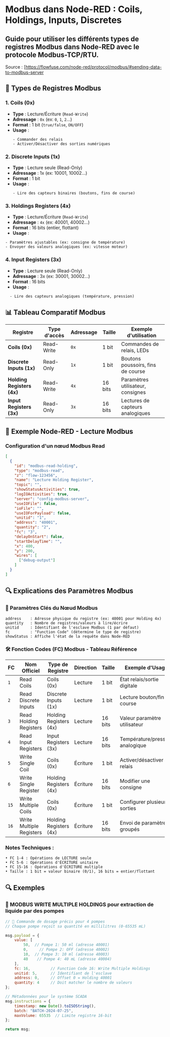 # Modbus dans Node-RED : Coils, Holdings, Inputs, Discretes

Guide pour utiliser les différents types de registres Modbus dans Node-RED avec le protocole Modbus-TCP/RTU.
---
Source : [https://flowfuse.com/node-red/protocol/modbus/#sending-data-to-modbus-server

## 📌 Types de Registres Modbus

### 1. **Coils (0x)**
- **Type** : Lecture/Écriture (`Read-Write`)  
- **Adressage** : `0x` (ex: `0`, `1`, `2`...)  
- **Format** : 1 bit (`true/false`, `ON/OFF`)  
- **Usage** :  
  ```plaintext
  - Commander des relais
  - Activer/Désactiver des sorties numériques
  ```

### 2. Discrete Inputs (1x)
- **Type** : Lecture seule (Read-Only)
- **Adressage** : 1x (ex: 10001, 10002...)
- **Format** : 1 bit
- **Usage** :
  ```plaintext
  - Lire des capteurs binaires (boutons, fins de course)
  ```

### 3. **Holdings Registers (4x)**
- **Type** : Lecture/Écriture (`Read-Write`)  
- **Adressage** : `4x` (ex: 40001, 40002...)  
- **Format** : 16 bits (entier, flottant)  
- **Usage** :  
```plaintext
- Paramètres ajustables (ex: consigne de température)
- Envoyer des valeurs analogiques (ex: vitesse moteur)
```

### 4. Input Registers (3x)
- **Type** : Lecture seule (Read-Only)
- **Adressage** : 3x (ex: 30001, 30002...)
- **Format** : 16 bits
- **Usage** :
```plaintext
  - Lire des capteurs analogiques (température, pression)
```
 
## 📊 Tableau Comparatif Modbus

| Registre               | Type d'accès | Adressage | Taille  | Exemple d'utilisation                 |
|------------------------|--------------|-----------|---------|---------------------------------------|
| **Coils (0x)**         | Read-Write   | `0x`      | 1 bit   | Commandes de relais, LEDs             |
| **Discrete Inputs (1x)** | Read-Only  | `1x`      | 1 bit   | Boutons poussoirs, fins de course     |
| **Holding Registers (4x)** | Read-Write | `4x` | 16 bits | Paramètres utilisateur, consignes     |
| **Input Registers (3x)**  | Read-Only  | `3x` | 16 bits | Lectures de capteurs analogiques      |


## 🚦 Exemple Node-RED - Lecture Modbus

### Configuration d'un nœud Modbus Read
```json
[
  {
    "id": "modbus-read-holding",
    "type": "modbus-read",
    "z": "flow-123456",
    "name": "Lecture Holding Register",
    "topic": "",
    "showStatusActivities": true,
    "logIOActivities": true,
    "server": "config-modbus-server",
    "useIOFile": false,
    "ioFile": "",
    "useIOForPayload": false,
    "unitid": "1",
    "address": "40001",
    "quantity": "2",
    "fc": "3",
    "delayOnStart": false,
    "startDelayTime": "",
    "x": 400,
    "y": 200,
    "wires": [
      ["debug-output"]
    ]
  }
]
```

## 🔍 Explications des Paramètres Modbus

### 📌 Paramètres Clés du Nœud Modbus

```plaintext
address    : Adresse physique du registre (ex: 40001 pour Holding 4x)
quantity   : Nombre de registres/valeurs à lire/écrire
unitid     : Identifiant de l'esclave Modbus (1 par défaut)
fc         : "Function Code" (détermine le type de registre)
showStatus : Affiche l'état de la requête dans Node-RED
```

### 🛠️ Fonction Codes (FC) Modbus - Tableau Référence

| FC  | Nom Officiel                | Type de Registre       | Direction   | Taille  | Exemple d'Usage                 |
|-----|----------------------------|------------------------|-------------|---------|---------------------------------|
| `1` | Read Coils                 | Coils (0x)             | Lecture     | 1 bit   | État relais/sortie digitale     |
| `2` | Read Discrete Inputs       | Discrete Inputs (1x)   | Lecture     | 1 bit   | Lecture bouton/fin de course    |
| `3` | Read Holding Registers     | Holding Registers (4x) | Lecture     | 16 bits | Valeur paramètre utilisateur    |
| `4` | Read Input Registers       | Input Registers (3x)   | Lecture     | 16 bits | Température/pression analogique |
| `5` | Write Single Coil          | Coils (0x)             | Écriture    | 1 bit   | Activer/désactiver un relais    |
| `6` | Write Single Register      | Holding Registers (4x) | Écriture    | 16 bits | Modifier une consigne           |
| `15`| Write Multiple Coils       | Coils (0x)             | Écriture    | 1 bit   | Configurer plusieurs sorties    |
| `16`| Write Multiple Registers   | Holding Registers (4x) | Écriture    | 16 bits | Envoi de paramètres groupés    |

### Notes Techniques :
```plaintext
• FC 1-4 : Opérations de LECTURE seule
• FC 5-6 : Opérations d'ÉCRITURE unitaire
• FC 15-16 : Opérations d'ÉCRITURE multiple
• Taille : 1 bit = valeur binaire (0/1), 16 bits = entier/flottant
```
## 🔍 Exemples
### 🚰 MODBUS WRITE MULTIPLE HOLDINGS pour extraction de liquide par des pompes
```javascript
// 🚰 Commande de dosage précis pour 4 pompes
// Chaque pompe reçoit sa quantité en millilitres (0-65535 mL)

msg.payload = {
    value: [
        50,  // Pompe 1: 50 ml (adresse 40001)
        0,     // Pompe 2: OFF (adresse 40002)  
        10,  // Pompe 3: 10 ml (adresse 40003)
        40    // Pompe 4: 40 mL (adresse 40004)
    ],
    fc: 16,         // Function Code 16: Write Multiple Holdings
    unitid: 5,      // Identifiant de l'esclave
    address: 0,     // Offset 0 = Holding 40001
    quantity: 4     // Doit matcher le nombre de valeurs
};

// Métadonnées pour le système SCADA
msg.instructions = {
    timestamp: new Date().toISOString(),
    batch: "BATCH-2024-07-25",
    maxVolume: 65535  // Limite registre 16-bit
};

return msg;
```



